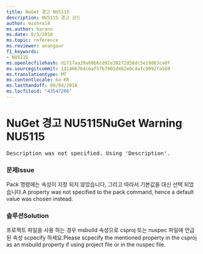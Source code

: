 ```yaml
---
title: NuGet 경고 NU5115
description: NU5115 경고 코드
author: mishra14
ms.author: karann
ms.date: 8/3/2018
ms.topic: reference
ms.reviewer: anangaur
f1_keywords:
- NU5115
ms.openlocfilehash: d1f17aa39a60b6cd92e38272d50dc5e19883ca0f
ms.sourcegitcommit: 1d1406764c6af5fb7801d462e0c4afc9092fa569
ms.translationtype: MT
ms.contentlocale: ko-KR
ms.lasthandoff: 09/04/2018
ms.locfileid: "43547206"
---
```

# <a name="nuget-warning-nu5115"></a><span data-ttu-id="09ebc-103">NuGet 경고 NU5115</span><span class="sxs-lookup"><span data-stu-id="09ebc-103">NuGet Warning NU5115</span></span>
<pre>Description was not specified. Using 'Description'.</pre>

### <a name="issue"></a><span data-ttu-id="09ebc-104">문제</span><span class="sxs-lookup"><span data-stu-id="09ebc-104">Issue</span></span>

<span data-ttu-id="09ebc-105">Pack 명령에는 속성이 지정 되지 않았습니다, 그리고 따라서 기본값을 대신 선택 되었습니다.</span><span class="sxs-lookup"><span data-stu-id="09ebc-105">A property was not specified to the pack command, hence a default value was chosen instead.</span></span>


### <a name="solution"></a><span data-ttu-id="09ebc-106">솔루션</span><span class="sxs-lookup"><span data-stu-id="09ebc-106">Solution</span></span>

<span data-ttu-id="09ebc-107">프로젝트 파일을 사용 하는 경우 msbuild 속성으로 csproj 또는 nuspec 파일에 언급 된 속성 scpecify 하세요.</span><span class="sxs-lookup"><span data-stu-id="09ebc-107">Please scpecify the mentioned property in the csproj as an msbuild property if using project file or in the nuspec file.</span></span>

